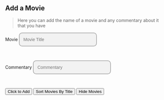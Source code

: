 ## Add a Movie
> Here you can add the name of a movie and any commentary about it that you have

<body>
<style>
custom-field input {
  border: 2px solid darkgrey;
  -webkit-appearance: none;
  -ms-appearance: none;
  -moz-appearance: none;
  appearance: none;
  background: #f2f2f2;
  padding: 12px;
  border-radius: 10px;
  width: 250px;
  font-size: 14px;
}
</style>
<style>
.center {
  margin: auto;
  width: 60%;
  border: 3px solid  #FFD133;
  padding: 10px;
}
.sortTitle {
  margin: auto;
  color: white;
  border: 3px solid  #FFC133;
  padding: 12px;
}
.movieBody {
  margin: auto;
  color: white;
  border: 3px solid  #FFC133;
  padding: 12px;
  width: 1000px;
  background: #f2f2f2;
}
</style>
    <form>
        <custom-field class="formBox">
            <label for="ftitle">Movie</label>
            <input type="text" id="ftitle" placeholder="Movie Title"/>
        </custom-field>
        <p>&nbsp;&nbsp;&nbsp;&nbsp;&nbsp;</p>
        <custom-field class="formBox">
            <label for="commentary">Commentary</label>
            <input type="text" id="commentary" placeholder="Commentary"/>
        </custom-field>
        <p>&nbsp;&nbsp;&nbsp;&nbsp;&nbsp;</p>
        <custom-field class="formBox">
            <button id="btn">Click to Add</button>
        </custom-field>
        <button onclick="logSort()">Sort Movies By Title</button>
        <button onclick="changeStyle()">Hide Movies</button>
    </form>
    <script>
        let movies = [{id: 1, ftitle: 'Joker', commentary: 'I\'m the joker baby'}];
        // example {id:1592304983049, title: 'Avengers: Endgame', commentary: 'good action scenes.'}
        const addMovie = (ev)=>{
            ev.preventDefault();  //stops the form submitting automatically
            let movie = {
                id: Date.now(),
                ftitle: document.getElementById('ftitle').value,
                commentary: document.getElementById('commentary').value
            }
           movies.push(movie);
            document.forms[0].reset(); // to clear the form for the next entries
            console.warn('added' , {movies} ); // displays array in the console
            //saving to localStorage
            localStorage.setItem('MyMovieList', JSON.stringify(movies) );
            Addmovie()
        }
        document.addEventListener('DOMContentLoaded', ()=>{
            document.getElementById('btn').addEventListener('click', addMovie);
        });
        function Addmovie() {
            var movieindex = movies.length - 1;
            console.log(movies[movieindex].ftitle);
            const newDiv = document.createElement("div");
            newDiv.innerText = "Movie: " + movies[movieindex].ftitle + "\nComments: " + movies[movieindex].commentary
            bodyDiv.appendChild(newDiv)
        }
        const newTitle = document.createElement("H1");
        newTitle.innerText = '\xa0\xa0' + "Displayed below are your movies and commentary"
        document.body.appendChild(newTitle)
        // Creating Body
        var bodyDiv = document.createElement("div");
        document.body.appendChild(bodyDiv);
        bodyDiv.classList.add('movieBody');
        //Displaying Movies
        for (var i=0;i<movies.length;i+=1) {
            console.log(movies[i].ftitle); // shows each movie displayed in console
            const newDiv = document.createElement("div");
            newDiv.innerText = "Movie: " + movies[i].ftitle + "\nComments: " + movies[i].commentary
            bodyDiv.appendChild(newDiv)
        }
        function sortMovies(array, key) {
                event.preventDefault();
                return array.sort((a, b) => {
                  const movieA = a[key].toUpperCase();
                  const movieB = b[key].toUpperCase();
                  if (movieA < movieB) {
                    return -1;
                  }
                 if (movieA > movieB) {
                   return 1;
                  }
                  return 0;
                });
              }      
              function logSort() {
                event.preventDefault();    
                // Sort the array of dictionaries by the 'ftitle' 
                var sortedData = sortMovies(movies, 'ftitle');        
                // Display the sorted data in the console
                console.log(sortedData);  
                const titleDiv = document.createElement("div");
                    titleDiv.classList.add('sortTitle'); 
                    titleDiv.innerText = "Sorted Movies Displayed Below:"
                    document.body.appendChild(titleDiv);
                for (var i=0;i<movies.length;i+=1) {
                     console.log(movies[i].ftitle); // shows each movie displayed in console
                    const sortDiv = document.createElement("div");
                    sortDiv.innerText = "Movie: " + movies[i].ftitle + "\nComments: " + movies[i].commentary
                    document.body.appendChild(sortDiv)
                 }
                }
        function changeStyle() {
          event.preventDefault();
          document.getElementById("bodyDiv").style.display = 'none';
}
    </script>
</body>